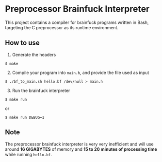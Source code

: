# Preprocessor Brainfuck Interpreter

This project contains a compiler for brainfuck programs written in Bash,
targeting the C preprocessor as its runtime environment.

## How to use

1. Generate the headers

```
$ make
```

2. Compile your program into `main.h`, and provide the file used as input

```
$ ./bf_to_main.sh hello.bf /dev/null > main.h
```

3. Run the brainfuck interpreter

```
$ make run
```

or

```
$ make run DEBUG=1
```

## Note

The preprocessor brainfuck interpreter is very very inefficient and will use
around **16 GIGABYTES** of memory and **15 to 20 minutes of processing time**
while running `hello.bf`.
